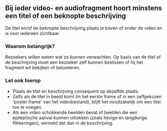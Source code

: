 ## Bij ieder video- en audiofragment hoort minstens een titel of een beknopte beschrijving

De titel en/of de beknopte beschrijving plaats je boven of onder de video en is voor iedereen zichtbaar.

### Waarom belangrijk?

Bezoekers willen weten wat ze kunnen verwachten. Op basis van de titel of de beschrijving moet een bezoeker zelf kunnen beslissen of hij het fragment wil bekijken of beluisteren.

### Let ook hierop

- Plaats de titel en beschrijving consequent op dezelfde plaats.
- Zelfs als de titel in beeld komt (in het eerste frame of in een zelfgekozen 'poster frame' van het videobestand), blijft het noodzakelijk om een titel toe te voegen.
- Als een video schokkende beelden bevat of beelden die een epileptische aanval kunnen uitlokken (zoals hevige en langdurige flikkeringen), vermeld dat dan in de beschrijving.
